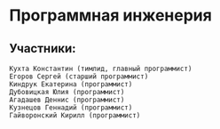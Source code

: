# Программная инженерия

## Участники:
    Кухта Константин (тимлид, главный программист)
    Егоров Сергей (старший программист)
    Киндрук Екатерина (программист)
    Дубовицкая Юлия (программист)
    Агадашев Деннис (программист)
    Кузнецов Геннадий (программист)
    Гайворонский Кирилл (программист)
